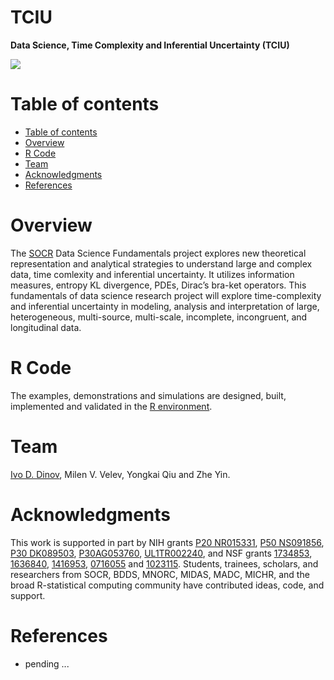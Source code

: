 # TCIU

**Data Science, Time Complexity and Inferential Uncertainty (TCIU)**

<a href="http://socr.umich.edu/TCIU"><img align="middle" src="https://raw.githubusercontent.com/SOCR/TCIU/master/images/TCUI_P1.png"></a>

Table of contents
=================

<!--ts-->
   * [Table of contents](#table-of-contents)
   * [Overview](#overview)
   * [R Code](#r_code)
   * [Team](#team)
   * [Acknowledgments](#acknowledgments)
   * [References](#references)
<!--te-->


Overview
========

The [SOCR](http://socr.umich.edu/) Data Science Fundamentals project explores new theoretical representation and analytical strategies to understand large and complex data, time comlexity and inferential uncertainty. It utilizes information measures, entropy KL divergence, PDEs, Dirac’s bra-ket operators. This fundamentals of data science research project will explore time-complexity and inferential uncertainty in modeling, analysis and interpretation of large, heterogeneous, multi-source, multi-scale, incomplete, incongruent, and longitudinal data. 

R Code
=========

The examples, demonstrations and simulations are designed, built, implemented and validated in the [R environment](https://www.r-project.org).

Team
=========

[Ivo D. Dinov](http://umich.edu/~dinov), Milen V. Velev, Yongkai Qiu and Zhe Yin.

Acknowledgments
===============

This work is supported in part by NIH grants [P20 NR015331](www.socr.umich.edu/CSCD), [P50 NS091856](http://udallpd.umich.edu/), [P30 DK089503](http://mmoc.med.umich.edu/), [P30AG053760](https://alzheimers.med.umich.edu), [UL1TR002240](https://www.michr.umich.edu), and NSF grants [1734853](http://brain-life.org/), [1636840](http://neurosciencenetwork.org/), [1416953](http://distributome.org), [0716055](http://socr.umich.edu) and [1023115](http://distributome.org). Students, trainees, scholars, and researchers from SOCR, BDDS, MNORC, MIDAS, MADC, MICHR, and the broad R-statistical computing community have contributed ideas, code, and support.

References
==========

* pending ...
